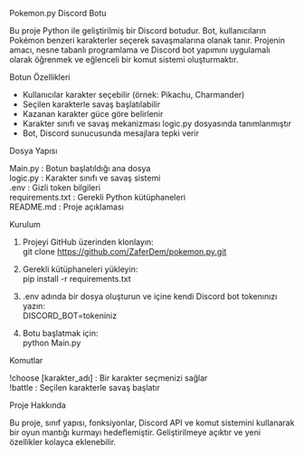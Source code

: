 Pokemon.py Discord Botu

Bu proje Python ile geliştirilmiş bir Discord botudur. Bot, kullanıcıların Pokémon benzeri karakterler seçerek savaşmalarına olanak tanır. Projenin amacı, nesne tabanlı programlama ve Discord bot yapımını uygulamalı olarak öğrenmek ve eğlenceli bir komut sistemi oluşturmaktır.

Botun Özellikleri

- Kullanıcılar karakter seçebilir (örnek: Pikachu, Charmander)
- Seçilen karakterle savaş başlatılabilir
- Kazanan karakter güce göre belirlenir
- Karakter sınıfı ve savaş mekanizması logic.py dosyasında tanımlanmıştır
- Bot, Discord sunucusunda mesajlara tepki verir

Dosya Yapısı

Main.py : Botun başlatıldığı ana dosya  
logic.py : Karakter sınıfı ve savaş sistemi  
.env : Gizli token bilgileri  
requirements.txt : Gerekli Python kütüphaneleri  
README.md : Proje açıklaması

Kurulum

1. Projeyi GitHub üzerinden klonlayın:  
   git clone https://github.com/ZaferDem/pokemon.py.git

2. Gerekli kütüphaneleri yükleyin:  
   pip install -r requirements.txt

3. .env adında bir dosya oluşturun ve içine kendi Discord bot tokenınızı yazın:  
   DISCORD_BOT=tokeniniz

4. Botu başlatmak için:  
   python Main.py

Komutlar

!choose [karakter_adı] : Bir karakter seçmenizi sağlar  
!battle : Seçilen karakterle savaş başlatır  

Proje Hakkında

Bu proje, sınıf yapısı, fonksiyonlar, Discord API ve komut sistemini kullanarak bir oyun mantığı kurmayı hedeflemiştir. Geliştirilmeye açıktır ve yeni özellikler kolayca eklenebilir.
